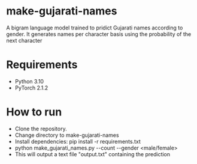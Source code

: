 # make-gujarati-names
A bigram language model trained to pridict Gujarati names according to gender. It generates names per character basis using the probability of the next character

# Requirements
- Python 3.10
- PyTorch 2.1.2

# How to run
- Clone the repository.
- Change directory to make-gujarati-names
- Install dependencies: pip install -r requirements.txt
- python make_gujarati_names.py --count <number of names> --gender <male/female>
- This will output a text file "output.txt" containing the prediction